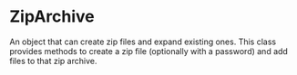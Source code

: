 # ZipArchive
An object that can create zip files and expand existing ones.     This class provides methods to create a zip file (optionally with a password) and     add files to that zip archive.
